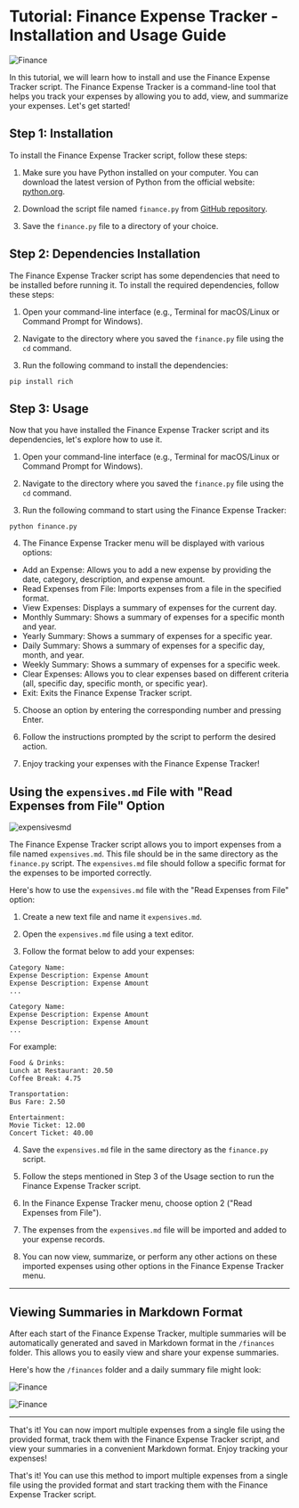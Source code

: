 # Tutorial: Finance Expense Tracker - Installation and Usage Guide




![Finance](finace_tracker_budget.png)





In this tutorial, we will learn how to install and use the Finance Expense Tracker script. The Finance Expense Tracker is a command-line tool that helps you track your expenses by allowing you to add, view, and summarize your expenses. Let's get started!

## Step 1: Installation

To install the Finance Expense Tracker script, follow these steps:

1. Make sure you have Python installed on your computer. You can download the latest version of Python from the official website: [python.org](https://www.python.org/).

2. Download the script file named `finance.py` from [GitHub repository]([https://github.com/example/finance-expense-tracker](https://github.com/Ins8ne/Finance-Expense-Tracker/tree/main)).

3. Save the `finance.py` file to a directory of your choice.

## Step 2: Dependencies Installation

The Finance Expense Tracker script has some dependencies that need to be installed before running it. To install the required dependencies, follow these steps:

1. Open your command-line interface (e.g., Terminal for macOS/Linux or Command Prompt for Windows).

2. Navigate to the directory where you saved the `finance.py` file using the `cd` command.

3. Run the following command to install the dependencies:

```
pip install rich
```

## Step 3: Usage

Now that you have installed the Finance Expense Tracker script and its dependencies, let's explore how to use it.

1. Open your command-line interface (e.g., Terminal for macOS/Linux or Command Prompt for Windows).

2. Navigate to the directory where you saved the `finance.py` file using the `cd` command.

3. Run the following command to start using the Finance Expense Tracker:

```
python finance.py
```

4. The Finance Expense Tracker menu will be displayed with various options:

- Add an Expense: Allows you to add a new expense by providing the date, category, description, and expense amount.
- Read Expenses from File: Imports expenses from a file in the specified format.
- View Expenses: Displays a summary of expenses for the current day.
- Monthly Summary: Shows a summary of expenses for a specific month and year.
- Yearly Summary: Shows a summary of expenses for a specific year.
- Daily Summary: Shows a summary of expenses for a specific day, month, and year.
- Weekly Summary: Shows a summary of expenses for a specific week.
- Clear Expenses: Allows you to clear expenses based on different criteria (all, specific day, specific month, or specific year).
- Exit: Exits the Finance Expense Tracker script.

5. Choose an option by entering the corresponding number and pressing Enter.

6. Follow the instructions prompted by the script to perform the desired action.

7. Enjoy tracking your expenses with the Finance Expense Tracker!




## Using the `expensives.md` File with "Read Expenses from File" Option



![expensivesmd](expensivesmd.png)





The Finance Expense Tracker script allows you to import expenses from a file named `expensives.md`. This file should be in the same directory as the `finance.py` script. The `expensives.md` file should follow a specific format for the expenses to be imported correctly.

Here's how to use the `expensives.md` file with the "Read Expenses from File" option:

1. Create a new text file and name it `expensives.md`.

2. Open the `expensives.md` file using a text editor.

3. Follow the format below to add your expenses:

```
Category Name:
Expense Description: Expense Amount
Expense Description: Expense Amount
...

Category Name:
Expense Description: Expense Amount
Expense Description: Expense Amount
...
```

For example:

```
Food & Drinks:
Lunch at Restaurant: 20.50
Coffee Break: 4.75

Transportation:
Bus Fare: 2.50

Entertainment:
Movie Ticket: 12.00
Concert Ticket: 40.00
```

4. Save the `expensives.md` file in the same directory as the `finance.py` script.

5. Follow the steps mentioned in Step 3 of the Usage section to run the Finance Expense Tracker script.

6. In the Finance Expense Tracker menu, choose option 2 ("Read Expenses from File").

7. The expenses from the `expensives.md` file will be imported and added to your expense records.

8. You can now view, summarize, or perform any other actions on these imported expenses using other options in the Finance Expense Tracker menu.



---

## Viewing Summaries in Markdown Format

After each start of the Finance Expense Tracker, multiple summaries will be automatically generated and saved in Markdown format in the `/finances` folder. This allows you to easily view and share your expense summaries.

Here's how the `/finances` folder and a daily summary file might look:


![Finance](markdown_folder.png)

![Finance](markdown_daily.png)

---

That's it! You can now import multiple expenses from a single file using the provided format, track them with the Finance Expense Tracker script, and view your summaries in a convenient Markdown format. Enjoy tracking your expenses!

That's it! You can use this method to import multiple expenses from a single file using the provided format and start tracking them with the Finance Expense Tracker script.
